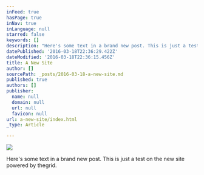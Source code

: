 ```yaml
---
inFeed: true
hasPage: true
inNav: true
inLanguage: null
starred: false
keywords: []
description: "Here's some text in a brand new post. This is just a test on the new site powered by thegrid. "
datePublished: '2016-03-18T22:36:29.422Z'
dateModified: '2016-03-18T22:36:15.456Z'
title: A New Site
author: []
sourcePath: _posts/2016-03-18-a-new-site.md
published: true
authors: []
publisher:
  name: null
  domain: null
  url: null
  favicon: null
url: a-new-site/index.html
_type: Article

---
```

![](https://the-grid-user-content.s3-us-west-2.amazonaws.com/47341a52-3eb9-4e90-beb3-2be605d5cb6b.jpg)

Here's some text in a brand new post. This is just a test on the new site powered by thegrid.